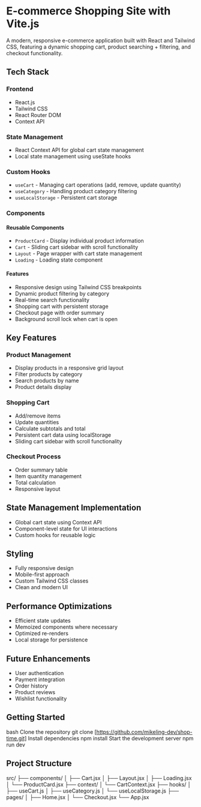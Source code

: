 # E-commerce Shopping Site with Vite.js

A modern, responsive e-commerce application built with React and Tailwind CSS, featuring a dynamic shopping cart, product searching + filtering, and checkout functionality.

## Tech Stack

### Frontend

- React.js
- Tailwind CSS
- React Router DOM
- Context API

### State Management

- React Context API for global cart state management
- Local state management using useState hooks

### Custom Hooks

- `useCart` - Managing cart operations (add, remove, update quantity)
- `useCategory` - Handling product category filtering
- `useLocalStorage` - Persistent cart storage

### Components

#### Reusable Components

- `ProductCard` - Display individual product information
- `Cart` - Sliding cart sidebar with scroll functionality
- `Layout` - Page wrapper with cart state management
- `Loading` - Loading state component

#### Features

- Responsive design using Tailwind CSS breakpoints
- Dynamic product filtering by category
- Real-time search functionality
- Shopping cart with persistent storage
- Checkout page with order summary
- Background scroll lock when cart is open

## Key Features

### Product Management

- Display products in a responsive grid layout
- Filter products by category
- Search products by name
- Product details display

### Shopping Cart

- Add/remove items
- Update quantities
- Calculate subtotals and total
- Persistent cart data using localStorage
- Sliding cart sidebar with scroll functionality

### Checkout Process

- Order summary table
- Item quantity management
- Total calculation
- Responsive layout

## State Management Implementation

- Global cart state using Context API
- Component-level state for UI interactions
- Custom hooks for reusable logic

## Styling

- Fully responsive design
- Mobile-first approach
- Custom Tailwind CSS classes
- Clean and modern UI

## Performance Optimizations

- Efficient state updates
- Memoized components where necessary
- Optimized re-renders
- Local storage for persistence

## Future Enhancements

- User authentication
- Payment integration
- Order history
- Product reviews
- Wishlist functionality

## Getting Started

bash
Clone the repository
git clone [https://github.com/mikeling-dev/shop-time.git]
Install dependencies
npm install
Start the development server
npm run dev

## Project Structure

src/
├── components/
│ ├── Cart.jsx
│ ├── Layout.jsx
│ ├── Loading.jsx
│ └── ProductCard.jsx
├── context/
│ └── CartContext.jsx
├── hooks/
│ ├── useCart.js
│ ├── useCategory.js
│ └── useLocalStorage.js
├── pages/
│ ├── Home.jsx
│ └── Checkout.jsx
└── App.jsx
